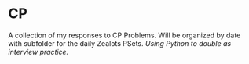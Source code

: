 # CP
A collection of my responses to CP Problems. Will be organized by date with subfolder for the daily Zealots PSets.
*Using Python to double as interview practice.*
